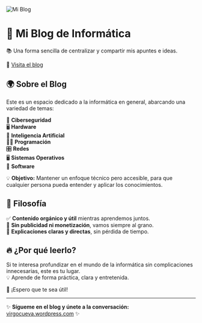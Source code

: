![Mi Blog](https://encrypted-tbn0.gstatic.com/images?q=tbn:ANd9GcQ42DHIiz35PDSsQ48-f0dpuvedj3aDe4zyYf0cLJzri0mLHWCXNtqb4uVePTYyRCgJLNI&usqp=CAU)

# 🚀 Mi Blog de Informática  
📚 Una forma sencilla de centralizar y compartir mis apuntes e ideas.  

🔗 [Visita el blog](https://virgocueva.wordpress.com/)  

## 🌍 Sobre el Blog  
Este es un espacio dedicado a la informática en general, abarcando una variedad de temas:  

💾 **Ciberseguridad**  
🖥️ **Hardware**  
🤖 **Inteligencia Artificial**  
👨‍💻 **Programación**  
🎛️ **Redes**  
🖥️ **Sistemas Operativos**  
💾 **Software**  

💡 **Objetivo:** Mantener un enfoque técnico pero accesible, para que cualquier persona pueda entender y aplicar los conocimientos.  

## 🎯 Filosofía  
✅ **Contenido orgánico y útil** mientras aprendemos juntos.  
🚫 **Sin publicidad ni monetización**, vamos siempre al grano.  
🎯 **Explicaciones claras y directas**, sin pérdida de tiempo.  

## 🔥 ¿Por qué leerlo?  
Si te interesa profundizar en el mundo de la informática sin complicaciones innecesarias, este es tu lugar.  
💡 Aprende de forma práctica, clara y entretenida.  

💙 ¡Espero que te sea útil!  

---
✨ **Sígueme en el blog y únete a la conversación:** [virgocueva.wordpress.com](https://virgocueva.wordpress.com/) ✨
